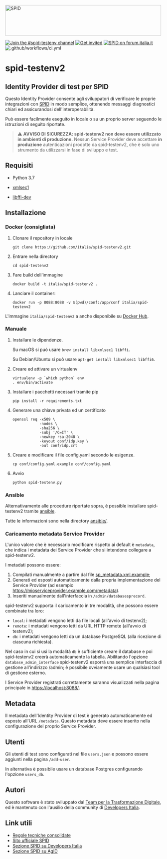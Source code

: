 <!-- markdownlint-disable first-line-h1 -->
<img
    src="https://github.com/italia/spid-graphics/blob/master/spid-logos/spid-logo-b-lb.png"
    alt="SPID"
    data-canonical-src="https://github.com/italia/spid-graphics/blob/master/spid-logos/spid-logo-b-lb.png"
    width="500" height="98"
/>

[![Join the #spid-testenv channel](https://img.shields.io/badge/Slack%20channel-%23spid--testenv-blue.svg?logo=slack)](https://developersitalia.slack.com/messages/C7FPEULVC)
[![Get invited](https://slack.developers.italia.it/badge.svg)](https://slack.developers.italia.it/)
[![SPID on forum.italia.it](https://img.shields.io/badge/Forum-SPID-blue.svg)](https://forum.italia.it/c/spid)
![.github/workflows/ci.yml](https://github.com/italia/spid-testenv2/workflows/.github/workflows/ci.yml/badge.svg)

# spid-testenv2

## Identity Provider di test per SPID

Questo Identity Provider consente agli sviluppatori di verificare le proprie
integrazioni con [SPID](https://www.spid.gov.it) in modo semplice, ottenendo
messaggi diagnostici chiari ed assicurandosi dell'interoperabilità.

Può essere facilmente eseguito in locale o su un proprio server seguendo le
istruzioni di seguito riportate.

> ⚠️ **AVVISO DI SICUREZZA: spid-testenv2 non deve essere utilizzato in
> ambienti di produzione.** Nessun Service Provider deve accettare **in
> produzione** autenticazioni prodotte da spid-testenv2, che è solo uno
> strumento da utilizzarsi in fase di sviluppo e test.

## Requisiti

* Python 3.7

* [xmlsec1](http://www.aleksey.com/xmlsec/)

* [libffi-dev](http://sourceware.org/libffi/)

## Installazione

### Docker (consigliata)

1. Clonare il repository in locale

   ```shell
   git clone https://github.com/italia/spid-testenv2.git
   ```

1. Entrare nella directory

   ```shell
   cd spid-testenv2
   ```

1. Fare build dell'immagine

   ```shell
   docker build -t italia/spid-testenv2 .
   ```

1. Lanciare il container:

   ```shell
   docker run -p 8088:8088 -v $(pwd)/conf:/app/conf italia/spid-testenv2
   ```

L'immagine `italia/spid-testenv2` a anche disponibile su [Docker Hub](https://hub.docker.com/).

### Manuale

1. Installare le dipendenze.

   Su macOS si può usare `brew install libxmlsec1 libffi`.

   Su Debian/Ubuntu si può usare `apt-get install libxmlsec1 libffi6`.

1. Creare ed attivare un virtualenv

   ```shell
   virtualenv -p `which python` env
   . env/bin/activate
   ```

1. Installare i pacchetti necessari tramite pip

   ```shell
   pip install -r requirements.txt
   ```

1. Generare una chiave privata ed un certificato

   ```shell
   openssl req -x509 \
               -nodes \
               -sha256 \
               -subj '/C=IT' \
               -newkey rsa:2048 \
               -keyout conf/idp.key \
               -out conf/idp.crt
   ```

1. Creare e modificare il file config.yaml secondo le esigenze.

   ```shell
   cp conf/config.yaml.example conf/config.yaml
   ```

1. Avvio

   ```shell
   python spid-testenv.py
   ```

### Ansible

Alternativamente alle procedure riportate sopra, è
possible installare spid-testenv2 tramite [ansible](https://www.ansible.com/).

Tutte le informazioni sono nella directory [ansible/](ansible/).

### Caricamento metadata Service Provider

L'unico valore che è necessario modificare rispetto ai default è `metadata`,
che indica i metadata dei Service Provider che si intendono collegare a
spid-testenv2.

I metadati possono essere:

1. Compilati manualmente a partire dal file [sp_metadata.xml.example](conf/sp_metadata.xml.example);
2. Generati ed esposti automaticamente dalla propria implementazione
   del Service Provider (ad esempio https://mioserviceprovider.example.com/metadata).
3. Inseriti manualmente dall'interfaccia in `/admin/databasesprecord`.

spid-testenv2 supporta il caricamento in tre modalità, che possono essere combinate
tra loro:

* `local`: i metadati vengono letti da file locali (all'avvio di testenv2);
* `remote`: i metadati vengono letti da URL HTTP remote (all'avvio di testenv2);
* `db`: i metadati vengono letti da un database PostgreSQL (alla ricezione di
  ciascuna richiesta).

Nel caso in cui si usi la modalità `db` è sufficiente creare il database e poi
spid-testenv2 creerà automaticamente la tabella. Abilitando l'opzione
`database_admin_interface` spid-testenv2 esporrà una semplice interfaccia di
gestione all'indirizzo /admin; è possibile ovviamente usare un qualsiasi tool
di gestione esterno.

I Service Provider registrati correttamente saranno visualizzati
nella pagina principale in <https://localhost:8088/>.

## Metadata

Il metadata dell'Identity Provider di test è generato automaticamente ed
esposto all'URL `/metadata`. Questo metadata deve essere inserito nella
configurazione del proprio Service Provider.

## Utenti

Gli utenti di test sono configurati nel file `users.json` e possono essere
aggiunti nella pagina `/add-user`.

In alternativa è possibile usare un database Postgres configurando l'opzione `users_db`.

## Autori

Questo software è stato sviluppato dal [Team per la Trasformazione
Digitale](https://teamdigitale.governo.it/), ed è mantenuto con l'ausilio
della community di [Developers Italia](https://developers.italia.it/).

## Link utili

* [Regole tecniche consolidate](https://docs.italia.it/italia/spid/spid-regole-tecniche/)
* [Sito ufficiale SPID](https://www.spid.gov.it/)
* [Sezione SPID su Developers Italia](https://developers.italia.it/it/spid/)
* [Sezione SPID su AgID](https://www.agid.gov.it/it/piattaforme/spid)
